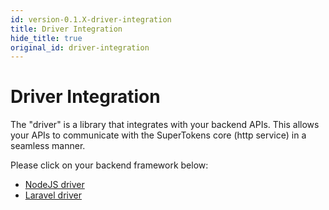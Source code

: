 ```yaml
---
id: version-0.1.X-driver-integration
title: Driver Integration
hide_title: true
original_id: driver-integration
---
```


# Driver Integration

The "driver" is a library that integrates with your backend APIs. This allows your APIs to communicate with the SuperTokens core (http service) in a seamless manner.

Please click on your backend framework below:
- [NodeJS driver](/docs/nodejs/installation)
- [Laravel driver](/docs/laravel/installation)